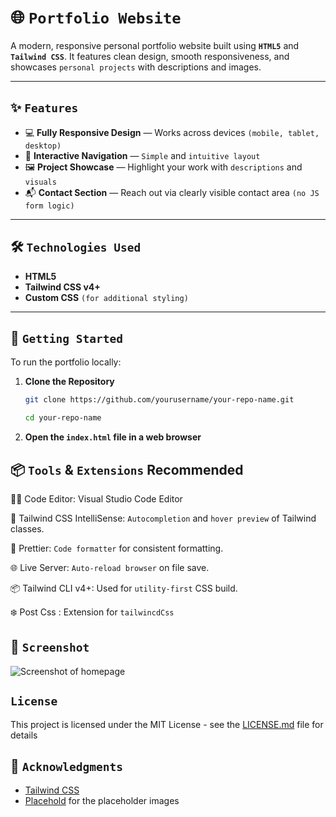 # 🌐 `Portfolio Website`

A modern, responsive personal portfolio website built using **`HTML5`** and **`Tailwind CSS`**. It features clean design, smooth responsiveness, and showcases `personal projects` with descriptions and images.

---

## ✨ `Features`

- 💻 **Fully Responsive Design** — Works across devices `(mobile, tablet, desktop)`
- 🧭 **Interactive Navigation** — `Simple` and `intuitive layout`
- 🖼 **Project Showcase** — Highlight your work with `descriptions` and `visuals`
- 📬 **Contact Section** — Reach out via clearly visible contact area `(no JS form logic)`

---

## 🛠 `Technologies Used`

- **HTML5**
- **Tailwind CSS v4+**
- **Custom CSS** `(for additional styling)`

---

## 🚀 `Getting Started`

To run the portfolio locally:

1. **Clone the Repository**

   ```bash
   git clone https://github.com/yourusername/your-repo-name.git

   cd your-repo-name
   ```

2. **Open the `index.html` file in a web browser**

## 📦 `Tools` & `Extensions` Recommended

👨‍💻 Code Editor: Visual Studio Code Editor

🎨 Tailwind CSS IntelliSense: `Autocompletion` and `hover preview` of Tailwind classes.

🧼 Prettier: `Code formatter` for consistent formatting.

🌐 Live Server: `Auto-reload browser` on file save.

📦 Tailwind CLI v4+: Used for `utility-first` CSS build.

❄️ Post Css : Extension for `tailwincdCss`

## 📄 `Screenshot`

![Screenshot of homepage](https://placehold.co/1200x800)

## `License`

This project is licensed under the MIT License - see the [LICENSE.md](LICENSE.md) file for details

## 🙏 `Acknowledgments`

- [Tailwind CSS](https://tailwindcss.com/)
- [Placehold](https://placehold.co/) for the placeholder images
